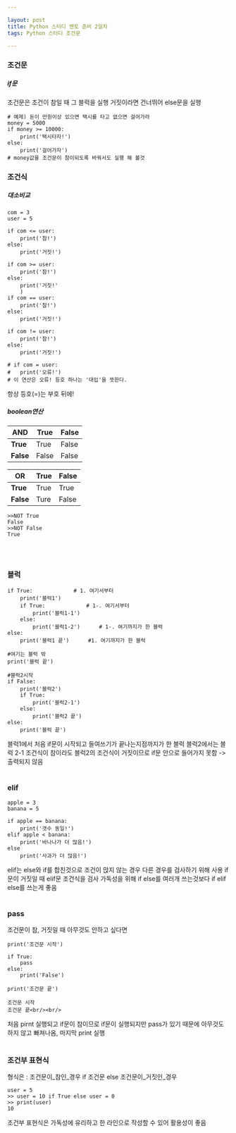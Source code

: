 ```yaml
---

layout: post
title: Python 스터디 멘토 준비 2일차
tags: Python 스터디 조건문

---
```


### 조건문<br/>
##### if문<br/>

조건문은 조건이 참일 때 그 블럭을 실행
거짓이라면 건너뛰어 else문을 실행
```
# 예제) 돈이 만원이상 있으면 택시를 타고 없으면 걸어가라
money = 5000
if money >= 10000:
	print('택시타자!')
else:
	print('걸어가자')
# money값을 조건문이 참이되도록 바꿔서도 실행 해 볼것
```

### 조건식<br/>
##### 대소비교<br/>
```
com = 3
user = 5

if com <= user:
	print('참!')
else:
	print('거짓!')
	
if com >= user:
	print('참!')
else:
	print('거짓!'
	)
if com == user:
	print('참!')
else:
	print('거짓!')
	
if com != user:
	print('참!')
else:
	print('거짓!')
	
# if com = user:
#	print('오류!')
# 이 연산은 오류! 등호 하나는 '대입'을 뜻한다.
```
항상 등호(=)는 부호 뒤에!<br/>

##### boolean연산<br/>

AND|**True**|**False**
---|----|-----
**True**|True|False
**False**|False|False

OR|**True**|**False**
--|----|-----
**True**|True|True
**False**|Ture|False
```
>>NOT True
False
>>NOT False
True
```
<br/><br/>
### 블럭<br/>
```
if True:			 # 1. 여기서부터
    print('블럭1')
    if True:			 # 1-. 여기서부터
       	print('블럭1-1')
    else:
        print('블럭1-2')		# 1-. 여기까지가 한 블럭
else:
    print('블럭1 끝')		#1. 여기까지가 한 블럭
    
#여기는 블럭 밖
print('블럭 끝')

#블럭2시작
if False:
    print('블럭2')	
    if True:
    	print('블럭2-1')
    else:
        print('블럭2 끝')
else:
    print('블럭 끝')
```
블럭1에서 처음 if문이 시작되고 들여쓰기가 끝나는지점까지가 한 블럭
블럭2에서는 블럭 2-1 조건식이 참이라도 블럭2의 조건식이 거짓이므로 if문 안으로 들어가지 못함 -> 출력되지 않음<br/><br/>

### elif<br/>
```
apple = 3
banana = 5

if apple == banana:
	print('갯수 동일!')
elif apple < banana:
	print('바나나가 더 많음!')
else
	print('사과가 더 많음!')
```
elif는 else와 if를 합친것으로 조건이 맍지 않는 경우 다른 경우를 검사하기 위해 사용
if문이 거짓일 때 elif문 조건식을 검사
가독성을 위해 if else를 여러개 쓰는것보다 if elif else를 쓰는게 좋음<br/><br/>

### pass<br/>
조건문이 참, 거짓일 때 아무것도 안하고 싶다면
```
print('조건문 시작')

if True:
	pass
else:
	print('False')
	
print('조건문 끝')

조건문 시작
조건문 끝<br/><br/>
```
처음 pirnt 실행되고 if문이 참이므로 if문이 실행되지만 pass가 있기 때문에 아무것도 하지 않고 빠져나옴, 마지막 print 실행<br/><br/>

### 조건부 표현식<br/>
형식은
: 조건문이_참인_경우 if 조건문 else 조건문이_거짓인_경우
```
user = 5
>> user = 10 if True else user = 0
>> print(user)
10
```
조건부 표현식은 가독성에 유리하고 한 라인으로 작성할 수 있어 활용성이 좋음<br/><br/>
